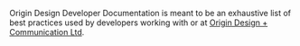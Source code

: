 Origin Design Developer Documentation is meant to be an exhaustive list of best practices used by developers working with or at [Origin Design + Communication Ltd](http://origindesign.ca).
